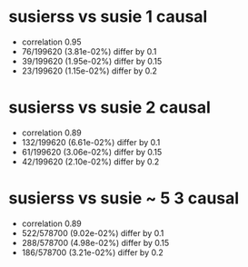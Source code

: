 # susierss vs susie  1 causal

- correlation 0.95
- 76/199620 (3.81e-02%) differ by 0.1
- 39/199620 (1.95e-02%) differ by 0.15
- 23/199620 (1.15e-02%) differ by 0.2


# susierss vs susie  2 causal

- correlation 0.89
- 132/199620 (6.61e-02%) differ by 0.1
- 61/199620 (3.06e-02%) differ by 0.15
- 42/199620 (2.10e-02%) differ by 0.2


# susierss vs susie  ~ 5 3 causal

- correlation 0.89
- 522/578700 (9.02e-02%) differ by 0.1
- 288/578700 (4.98e-02%) differ by 0.15
- 186/578700 (3.21e-02%) differ by 0.2


